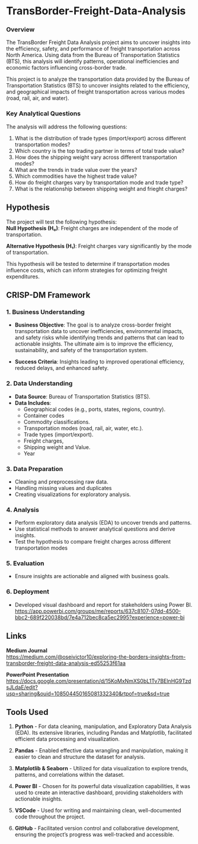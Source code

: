 # TransBorder-Freight-Data-Analysis

### Overview
The TransBorder Freight Data Analysis project aims to uncover insights into the efficiency, safety, and performance of freight transportation across North America. Using data from the Bureau of Transportation Statistics (BTS), this analysis will identify patterns, operational inefficiencies and economic factors influencing cross-border trade. 


This project is to analyze the transportation data provided by the Bureau of Transportation Statistics (BTS) to uncover insights related to the efficiency, and geographical impacts of freight transportation across various modes (road, rail, air, and water). 


### Key Analytical Questions
The analysis will address the following questions:
1. What is the distribution of trade types (import/export) across different transportation modes?
2. Which country is the top trading partner in terms of total trade value?
3. How does the shipping weight vary across different transportation modes?
4. What are the trends in trade value over the years?
5. Which commodities have the highest trade value?
6. How do freight charges vary by transportation mode and trade type?
7. What is the relationship between shipping weight and frieght charges?


## **Hypothesis**
The project will test the following hypothesis:  
**Null Hypothesis (H₀)**: Freight charges are independent of the mode of transportation.

**Alternative Hypothesis (H₁)**: Freight charges vary significantly by the mode of transportation.

This hypothesis will be tested to determine if transportation modes influence costs, which can inform strategies for optimizing freight expenditures.



## **CRISP-DM Framework**
### 1. **Business Understanding**
   - **Business Objective**:
The goal is to analyze cross-border freight transportation data to uncover inefficiencies, environmental impacts, and safety risks while identifying trends and patterns that can lead to actionable insights. The ultimate aim is to improve the efficiency, sustainability, and safety of the transportation system.

   - **Success Criteria**: Insights leading to improved operational efficiency, reduced delays, and enhanced safety.

### 2. **Data Understanding**
   - **Data Source**: Bureau of Transportation Statistics (BTS).
   - **Data Includes**:
     - Geographical codes (e.g., ports, states, regions, country).
     - Container codes
     - Commodity classifications.
     - Transportation modes (road, rail, air, water, etc.).
     - Trade types (import/export).
     - Freight charges, 
     - Shipping weight and Value.
     - Year

 ### 3. **Data Preparation**
   - Cleaning and preprocessing raw data.
   - Handling missing values and duplicates
   - Creating visualizations for exploratory analysis.
   

### 4. **Analysis**
   - Perform exploratory data analysis (EDA) to uncover trends and patterns.
   - Use statistical methods to answer analytical questions and derive insights.
   - Test the hypothesis to compare freight charges across different transportation modes
   

### 5. **Evaluation**
   - Ensure insights are actionable and aligned with business goals.

### 6. **Deployment**
   - Developed visual dashboard and report for stakeholders using Power BI.
   https://app.powerbi.com/groups/me/reports/637c8107-07dd-4500-bbc2-689f220038bd/7e4a712bec8ca5ec2995?experience=power-bi 
   
##  **Links**

   **Medium Journal**  
https://medium.com/@oseivictor10/exploring-the-borders-insights-from-transborder-freight-data-analysis-ed55253f61aa



   **PowerPoint Presentation**  
https://docs.google.com/presentation/d/15KoMxNmXS0bL1Tv7BElnHG9TzdsJLdaE/edit?usp=sharing&ouid=108504450165081332340&rtpof=true&sd=true



## Tools Used  

1. **Python** - For data cleaning, manipulation, and Exploratory Data Analysis (EDA). Its extensive libraries, including Pandas and Matplotlib, facilitated efficient data processing and visualization.  

2. **Pandas** - Enabled effective data wrangling and manipulation, making it easier to clean and structure the dataset for analysis.  

3. **Matplotlib & Seaborn** - Utilized for data visualization to explore trends, patterns, and correlations within the dataset.  

4. **Power BI** - Chosen for its powerful data visualization capabilities, it was used to create an interactive dashboard, providing stakeholders with actionable insights.  

5. **VSCode** - Used for writing and maintaining clean, well-documented code throughout the project. 

6. **GitHub** - Facilitated version control and collaborative development, ensuring the project’s progress was well-tracked and accessible. 